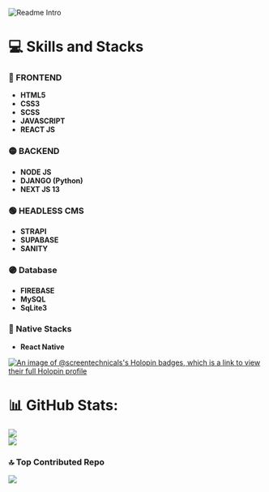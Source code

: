 
![Readme Intro](https://github.com/ScreenTechnicals/ScreenTechnicals/blob/main/intro.png?raw=true)


# 💻 Skills and Stacks
### 🔴 FRONTEND
- **HTML5**
- **CSS3**
- **SCSS**
- **JAVASCRIPT**
- **REACT JS**
### 🟡 BACKEND
- **NODE JS**
- **DJANGO (Python)**
- **NEXT JS 13**
### 🟢 HEADLESS CMS
- **STRAPI**
- **SUPABASE**
- **SANITY**
### 🟣 Database
- **FIREBASE**
- **MySQL**
- **SqLite3**
### 🔵 Native Stacks
- **React Native**


[![An image of @screentechnicals's Holopin badges, which is a link to view their full Holopin profile](https://holopin.me/screentechnicals)](https://holopin.io/@screentechnicals)


# 📊 GitHub Stats:
![](https://github-readme-streak-stats.herokuapp.com/?user=screentechnicals&theme=monokai&hide_border=false)<br/>
![](https://github-readme-stats.vercel.app/api/top-langs/?username=screentechnicals&theme=monokai&hide_border=false&include_all_commits=true&count_private=true&layout=compact)

### 🔝 Top Contributed Repo
![](https://github-contributor-stats.vercel.app/api?username=screentechnicals&limit=5&theme=dark&combine_all_yearly_contributions=true)

